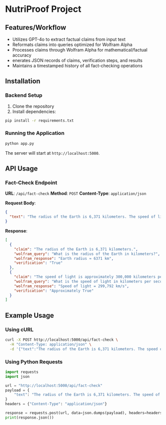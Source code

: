 # NutriProof Project

## Features/Workflow

- Utilizes GPT-4o to extract factual claims from input text
- Reformats claims into queries optimized for Wolfram Alpha
- Processes claims through Wolfram Alpha for mathematical/factual accuracy
- enerates JSON records of claims, verification steps, and results
- Maintains a timestamped history of all fact-checking operations



## Installation

### Backend Setup

1. Clone the repository
2. Install dependencies:
```bash
pip install -r requirements.txt
```

### Running the Application

```bash
python app.py
```

The server will start at `http://localhost:5000`.

## API Usage

### Fact-Check Endpoint

**URL**: `/api/fact-check`
**Method**: `POST`
**Content-Type**: `application/json`

**Request Body**:
```json
{
  "text": "The radius of the Earth is 6,371 kilometers. The speed of light is approximately 300,000 kilometers per second."
}
```

**Response**:
```json
[
  {
    "claim": "The radius of the Earth is 6,371 kilometers.",
    "wolfram_query": "What is the radius of the Earth in kilometers?",
    "wolfram_response": "Earth radius ≈ 6371 km",
    "verification": "True"
  },
  {
    "claim": "The speed of light is approximately 300,000 kilometers per second.",
    "wolfram_query": "What is the speed of light in kilometers per second?",
    "wolfram_response": "Speed of light = 299,792 km/s",
    "verification": "Approximately True"
  }
]
```

## Example Usage

### Using cURL

```bash
curl -X POST http://localhost:5000/api/fact-check \
  -H "Content-Type: application/json" \
  -d '{"text":"The radius of the Earth is 6,371 kilometers. The speed of light is approximately 300,000 kilometers per second."}'
```

### Using Python Requests

```python
import requests
import json

url = "http://localhost:5000/api/fact-check"
payload = {
    "text": "The radius of the Earth is 6,371 kilometers. The speed of light is approximately 300,000 kilometers per second."
}
headers = {"Content-Type": "application/json"}

response = requests.post(url, data=json.dumps(payload), headers=headers)
print(response.json())
```
